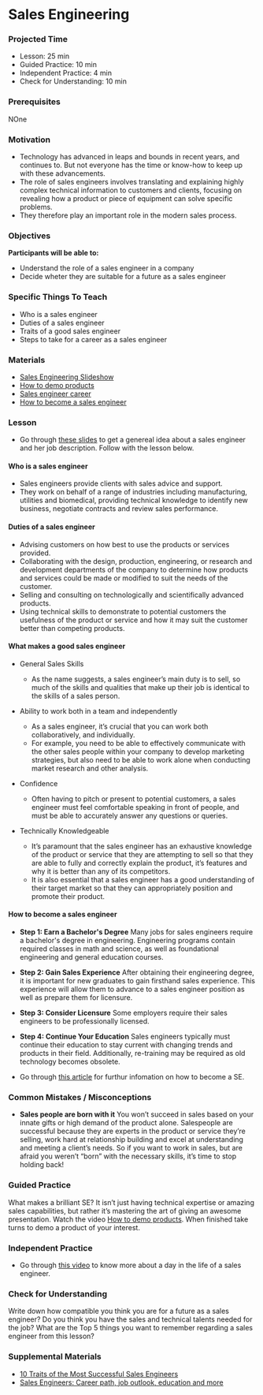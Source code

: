 # Sales Engineering

### Projected Time

- Lesson: 25 min
- Guided Practice: 10 min
- Independent Practice: 4 min
- Check for Understanding: 10 min

### Prerequisites

NOne

### Motivation

- Technology has advanced in leaps and bounds in recent years, and continues to. But not everyone has the time or know-how to keep up with these advancements. 
- The role of sales engineers involves translating and explaining highly complex technical information to customers and clients, focusing on revealing how a product or piece of equipment can solve specific problems. 
-  They therefore play an important role in the modern sales process. 

### Objectives

**Participants will be able to:**

- Understand the role of a sales engineer in a company
- Decide wheter they are suitable for a future as a sales engineer


### Specific Things To Teach

- Who is a sales engineer
- Duties of a sales engineer
- Traits of a good sales engineer
- Steps to take for a career as a sales engineer

### Materials

- [Sales Engineering Slideshow](https://docs.google.com/presentation/d/1e_CgRXTbwZRj17F-Usza5xJerOqa0ya6Lt0wcBsQyak/edit?usp=sharing)
- [How to demo products](https://www.youtube.com/watch?v=Cxl_3ANnE0A)
- [Sales engineer career](https://www.youtube.com/watch?v=VoNkYHBgfHo)
- [How to become a sales engineer](https://www.careerexplorer.com/careers/sales-engineer/how-to-become/)


### Lesson

- Go through [these slides](ttps://docs.google.com/presentation/d/1e_CgRXTbwZRj17F-Usza5xJerOqa0ya6Lt0wcBsQyak/edit?usp=sharing)  to get a genereal idea about a sales engineer and her job description. Follow with the lesson below.

#### Who is a sales engineer
- Sales engineers provide clients with sales advice and support. 
- They work on behalf of a range of industries including manufacturing, utilities and biomedical, providing technical knowledge to identify new business, negotiate contracts and review sales performance.
#### Duties of a sales engineer
- Advising customers on how best to use the products or services provided.
- Collaborating with the design, production, engineering, or research and development departments of the company to determine how products and services could be made or modified to suit the needs of the customer.
- Selling and consulting on technologically and scientifically advanced products.
- Using technical skills to demonstrate to potential customers the usefulness of the product or service and how it may suit the customer better than competing products.

#### What makes a good sales engineer
- General Sales Skills
    - As the name suggests, a sales engineer’s main duty is to sell, so much of the skills and qualities that make up their job is identical to the skills of a sales person.

- Ability to work both in a team and independently
    - As a sales engineer, it’s crucial that you can work both collaboratively, and individually. 
    - For example, you need to be able to effectively communicate with the other sales people within your company to develop marketing strategies, but also need to be able to work alone when conducting market research and other analysis.
- Confidence
    - Often having to pitch or present to potential customers, a sales engineer must feel comfortable speaking in front of people, and must be able to accurately answer any questions or queries.
- Technically Knowledgeable
    - It’s paramount that the sales engineer has an exhaustive knowledge of the product or service that they are attempting to sell so that they are able to fully and correctly explain the product, it’s features and why it is better than any of its competitors.
    - It is also essential that a sales engineer has a good understanding of their target market so that they can appropriately position and promote their product.
 
#### How to become a sales engineer
- **Step 1: Earn a Bachelor's Degree**
Many jobs for sales engineers require a bachelor's degree in engineering. Engineering programs contain required classes in math and science, as well as foundational engineering and general education courses.
- **Step 2: Gain Sales Experience**
After obtaining their engineering degree, it is important for new graduates to gain firsthand sales experience. This experience will allow them to advance to a sales engineer position as well as prepare them for licensure.
- **Step 3: Consider Licensure**
Some employers require their sales engineers to be professionally licensed.
- **Step 4: Continue Your Education**
 Sales engineers typically must continue their education to stay current with changing trends and products in their field. Additionally, re-training may be required as old technology becomes obsolete.


- Go through [this article](https://www.careerexplorer.com/careers/sales-engineer/how-to-become/) for furthur infomation on how to become a SE.



### Common Mistakes / Misconceptions
- **Sales people are born with it**
You won’t succeed in sales based on your innate gifts or high demand of the product alone. Salespeople are successful because they are experts in the product or service they’re selling, work hard at relationship building and excel at understanding and meeting a client’s needs. So if you want to work in sales, but are afraid you weren’t “born” with the necessary skills, it’s time to stop holding back!

### Guided Practice
What makes a brilliant SE? It isn’t just having technical expertise or amazing sales capabilities, but rather it’s mastering the art of giving an awesome presentation. Watch the video [How to demo products](https://www.youtube.com/watch?v=Cxl_3ANnE0A). When finished take turns to  demo a product of your interest.


### Independent Practice
- Go through [this video](https://www.youtube.com/watch?v=VoNkYHBgfHo) to know more about a day in the life of a sales engineer.


### Check for Understanding

Write down how compatible you think you are for a future as a sales engineer? Do you think you have the sales and technical talents needed for the job?  What are the Top 5 things you want to remember regarding a sales engineer from this lesson?

### Supplemental Materials
 - [10 Traits of the Most Successful Sales Engineers](https://www.linkedin.com/pulse/10-traits-most-successful-sales-engineers-dave-lusk)
- [Sales Engineers: Career path, job outlook, education and more](https://www.raise.me/careers/sales/sales-engineers)
